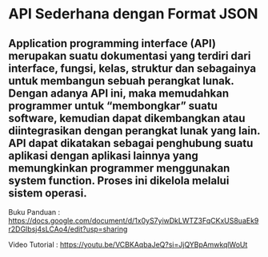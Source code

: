 # API Sederhana dengan Format JSON

**Application programming interface (API)** merupakan suatu dokumentasi yang terdiri dari interface, fungsi, kelas, struktur dan sebagainya untuk membangun sebuah perangkat lunak. Dengan adanya API ini, maka memudahkan programmer untuk “membongkar” suatu software, kemudian dapat dikembangkan atau diintegrasikan dengan perangkat lunak yang lain.
API dapat dikatakan sebagai penghubung suatu aplikasi dengan aplikasi lainnya yang memungkinkan programmer menggunakan system function. Proses ini dikelola melalui sistem operasi.
---

Buku Panduan :
https://docs.google.com/document/d/1x0yS7yiwDkLWTZ3FqCKxUS8uaEk9r2DGIbsj4sLCAo4/edit?usp=sharing

Video Tutorial : 
https://youtu.be/VCBKAqbaJeQ?si=JjQYBpAmwkqlWoUt
